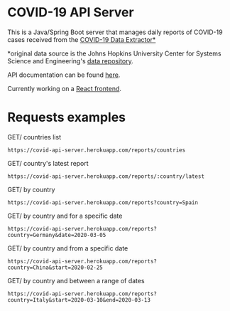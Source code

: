 # COVID-19 API Server

This is a Java/Spring Boot server that manages daily reports of COVID-19 cases received from the [COVID-19 Data Extractor*](https://github.com/GregVes/covid-19-data-extractor)

*original data source is the Johns Hopkins University Center for Systems Science and Engineering's [data repository](https://github.com/CSSEGISandData/COVID-19).

API documentation can be found [here](https://covid-api-server.herokuapp.com/swagger-ui.html#/).

Currently working on a [React frontend](https://github.com/GregVes/covid-19-reports-web-app).

# Requests examples

GET/ countries list
```
https://covid-api-server.herokuapp.com/reports/countries
```
GET/ country's latest report
```
https://covid-api-server.herokuapp.com/reports/:country/latest
```
GET/ by country
```
https://covid-api-server.herokuapp.com/reports?country=Spain
```
GET/ by country and for a specific date
```
https://covid-api-server.herokuapp.com/reports?country=Germany&date=2020-03-05
```
GET/ by country and from a specific date
```
https://covid-api-server.herokuapp.com/reports?country=China&start=2020-02-25
```
GET/ by country and between a range of dates
```
https://covid-api-server.herokuapp.com/reports?country=Italy&start=2020-03-10&end=2020-03-13
```

